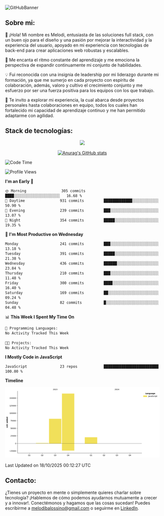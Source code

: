 ![GitHubBanner](https://github.com/MelBalossino/MelBalossino/assets/124601449/c1bfc12f-f708-4d5e-a44c-cbc714e582b2)

## Sobre mi:

🤗 ¡Hola! Mi nombre es Melodi, entusiasta de las soluciones full stack, con un buen ojo para el diseño y una pasión por mejorar la interactividad y la experiencia del usuario, apoyado en mi experiencia con tecnologías de back-end para crear aplicaciones web robustas y escalables.

🚀 Me encanta el ritmo constante del aprendizaje y me emociona la perspectiva de expandir continuamente mi conjunto de habilidades.

💡 Fui reconocida con una insignia de leadership por mi liderazgo durante mi formación, ya que me sumerjo en cada proyecto con espíritu de colaboración, además, valoro y cultivo el crecimiento conjunto y me esfuerzo por ser una fuerza positiva para los equipos con los que trabajo.

💼 Te invito a explorar mi experiencia, la cual abarca desde proyectos personales hasta colaboraciones en equipo, todos los cuales han fortalecido mi capacidad de aprendizaje continuo y me han permitido adaptarme con agilidad.

## Stack de tecnologías:
<p align="center">
  <a href="https://skillicons.dev">
    <img src="https://skillicons.dev/icons?i=js,html,css,react,vite,webpack,redux,nodejs,express,postgres,sequelize,git,github,vscode,figma,materialui,tailwind" />
  </a>
</p>

<div align="center">
  
[![Anurag's GitHub stats](https://github-readme-stats.vercel.app/api?username=melbalossino&count_private=true&show_icons=true&theme=onedark)](https://github.com/anuraghazra/github-readme-stats)
</div>

<!--START_SECTION:waka-->
![Code Time](http://img.shields.io/badge/Code%20Time-739%20hrs%2053%20mins-blue)

![Profile Views](http://img.shields.io/badge/Profile%20Views-0-blue)

**I'm an Early 🐤** 

```text
🌞 Morning                305 commits         ████░░░░░░░░░░░░░░░░░░░░░   16.68 % 
🌆 Daytime                931 commits         █████████████░░░░░░░░░░░░   50.90 % 
🌃 Evening                239 commits         ███░░░░░░░░░░░░░░░░░░░░░░   13.07 % 
🌙 Night                  354 commits         █████░░░░░░░░░░░░░░░░░░░░   19.35 % 
```
📅 **I'm Most Productive on Wednesday** 

```text
Monday                   241 commits         ███░░░░░░░░░░░░░░░░░░░░░░   13.18 % 
Tuesday                  391 commits         █████░░░░░░░░░░░░░░░░░░░░   21.38 % 
Wednesday                436 commits         ██████░░░░░░░░░░░░░░░░░░░   23.84 % 
Thursday                 210 commits         ███░░░░░░░░░░░░░░░░░░░░░░   11.48 % 
Friday                   300 commits         ████░░░░░░░░░░░░░░░░░░░░░   16.40 % 
Saturday                 169 commits         ██░░░░░░░░░░░░░░░░░░░░░░░   09.24 % 
Sunday                   82 commits          █░░░░░░░░░░░░░░░░░░░░░░░░   04.48 % 
```


📊 **This Week I Spent My Time On** 

```text
💬 Programming Languages: 
No Activity Tracked This Week

🐱‍💻 Projects: 
No Activity Tracked This Week
```

**I Mostly Code in JavaScript** 

```text
JavaScript               23 repos            █████████████████████████   100.00 % 
```



**Timeline**

![Lines of Code chart](https://raw.githubusercontent.com/MelBalossino/MelBalossino/main/assets/bar_graph.png)


 Last Updated on 18/10/2025 00:12:27 UTC
<!--END_SECTION:waka-->

## Contacto:
¿Tienes un proyecto en mente o simplemente quieres charlar sobre tecnología? ¡Hablemos de cómo podemos ayudarnos mutuamente a crecer y a innovar!. Conectémonos y hagamos que las cosas sucedan! Puedes escribirme a melodibalossino@gmail.com o seguirme en [LinkedIn](https://www.linkedin.com/in/melody-balossino-26745021b).


<!--
**MelBalossino/MelBalossino** is a ✨ _special_ ✨ repository because its `README.md` (this file) appears on your GitHub profile.



Here are some ideas to get you started:

- 🔭 I’m currently working on ...
- 🌱 I’m currently learning ...
- 👯 I’m looking to collaborate on ...
- 🤔 I’m looking for help with ...
- 💬 Ask me about ...
- 📫 How to reach me: ...
- 😄 Pronouns: ...
- ⚡ Fun fact: ...
-->
